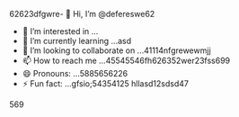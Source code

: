 62623dfgwre- 👋 Hi, I’m @defereswe62
- 👀 I’m interested in ...
- 🌱 I’m currently learning ...asd
- 💞️ I’m looking to collaborate on ...41114nfgrewewmjj
- 📫 How to reach me ...45545546fh626352wer23fss699
- 😄 Pronouns: ...5885656226
- ⚡ Fun fact: ...gfsio;54354125
hllasd12sdsd47
<!---fds45
defereswe/defereswe is a ✨ special ✨ repository because its `README.md` (this6656 file) appears on your GitHub profile.
You can click the Preview link to take a look at your changes.58589566
--->
569
